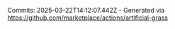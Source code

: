 Commits: 2025-03-22T14:12:07.442Z - Generated via https://github.com/marketplace/actions/artificial-grass
<br>

